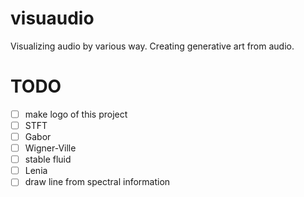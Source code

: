 # visuaudio
Visualizing audio by various way.
Creating generative art from audio.

# TODO
- [ ] make logo of this project
- [ ] STFT
- [ ] Gabor
- [ ] Wigner-Ville
- [ ] stable fluid
- [ ] Lenia
- [ ] draw line from spectral information
